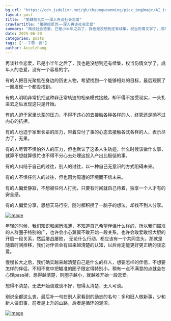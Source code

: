 ```yaml
---
bg_url: "https://cdn.jsdelivr.net/gh/cheungwoonming/picx_img@main/AI_img2/image-012.jpg"
layout: post
title:  "第肆拾贰页——深入再谈社会恋爱"
crawlertitle: "第肆拾贰页——深入再谈社会恋爱"
summary: "再谈社会恋爱，已是小半年之后了，我也是没想到还有续集，权当伤情文学了，成年人的恋爱，没有一个容易的字..."
date: 2025-06-30
categories: posts
tags: ['一千零一页']
author: Accelzhang
---
```


再谈社会恋爱，已是小半年之后了，我也是没想到还有续集，权当伤情文学了，成年人的恋爱，没有一个容易的字。

有的人把目光聚焦在身边的历史人物，希望找到一个能够相处的目标，最后观察了一圈发现一个都没找到。

有的人明明非常抗拒这种非正常轨迹的相亲模式接触，却不得不接受现实，一头扎进去之后发现这只是开始。

有的人迫于家里长辈的压力，不得不违心的去接触各种各样的人，终究还是拗不过内心的抗拒。

有的人也迫于家里长辈的压力，带着应付了事的心态去接触各式各样的人，表示尽力了，无果。

有的人尽管不惧怕外人的压力，但也默认了这条人生轨迹，什么时候该做什么事，就算不想就算很忙也不得不分心去处理这投入产出比极低的事。

有的人纠结于自己的过往，别人的过往，以一种自己无意识的方式阻碍未来。

有的人不惧任何人的过往，但也因为周遭的环境而不信未来。

有的人偏爱静寂，不想被任何人打扰，只要有时间就自己待着，独享一个人才有的安全感。

有的人偏爱分享，思想天马行空，随时都积攒了一脑子的想法，却找不到人分享。

[![image]({{site.images}}/2025/2025-06-30.png)]({{site.images}}/2025/2025-06-30.png)

年轻的时候，我们知识和阅历浅薄，不知道自己希望伴侣什么样的，所以我们瞄准的人群圈子特别的广，也许会小心翼翼不敢开始一段关系，也许会敢爱敢恨大胆的开启一段关系，然后屡战屡败，
无论什么行动，都应该有一个共同念头，那就是随着时间推移，我们对伴侣会有越来越清楚的认知，以后肯定能更好更正确的谈恋爱。

慢慢长大之后，我们确实越来越清楚自己是什么的样人，想要怎样的伴侣，不想要怎样的伴侣，不知不觉中把瞄准的圈子限定得特别小，稍有一点不满意的点就会在心理pass掉，想得越清楚，则圈子越小，就越难开始一段恋爱。

想得不清楚，无法开始谈或谈不好，想得太清楚，无人可谈。

别说全都这么丧，最后补一句在别人家看到的励志的名句：多和旧人做新事，少和新人做旧事，前者是上升的山路，后者是循环的泥沼。

[![image](https://cdn.jsdelivr.net/gh/cheungwoonming/picx_img@main/AI_img2/image-012.jpg)](https://cdn.jsdelivr.net/gh/cheungwoonming/picx_img@main/AI_img2/image-012.jpg)

